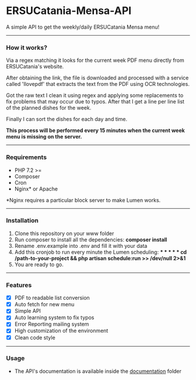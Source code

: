 # ERSUCatania-Mensa-API

A simple API to get the weekly/daily ERSUCatania Mensa menu!

---

### How it works?
Via a regex matching it looks for the current week PDF menu directly from ERSUCatania's website.

After obtaining the link, the file is downloaded and processed with a service called 'Ilovepdf' that extracts the text from the PDF using OCR technologies.

Got the raw text I clean it using regex and applying some replacements to fix problems that may occur due to typos. After that I get a line per line list of the planned dishes for the week.

Finally I can sort the dishes for each day and time.

__This process will be performed every 15 minutes when the current week menu is missing on the server.__

---

### Requirements
- PHP 7.2 >=
- Composer
- Cron
- Nginx* or Apache

*Nginx requires a particular block server to make Lumen works.

---

### Installation
1) Clone this repository on your www folder 
2) Run composer to install all the dependencies: __composer install__
3) Rename .env.example into .env and fill it with your data
4) Add this cronjob to run every minute the Lumen scheduling: __* * * * * cd /path-to-your-project && php artisan schedule:run >> /dev/null 2>&1__
5) You are ready to go.

---

### Features

- [x] PDF to readable list conversion
- [x] Auto fetch for new menu
- [x] Simple API
- [x] Auto learning system to fix typos
- [x] Error Reporting mailing system
- [x] High customization of the environment
- [x] Clean code style

---

### Usage

- The API's documentation is available inside the [documentation](./documentation) folder






